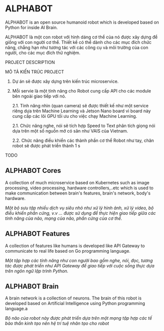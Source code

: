 # ALPHABOT

ALPHABOT is an open source humanoid robot which is developed based on Python for inside AI Brain.

ALPHABOT là một con robot với hình dáng cơ thể của nó được xây dựng để giống với con người cơ thể. Thiết kế có thể dành cho các mục đích chức năng, chẳng hạn như tương tác với các công cụ và môi trường của con người, cho các mục đích thử nghiệm.

PROJECT DESCRIPTION

MÔ TẢ KIẾN TRÚC PROJECT

1. Dự án sẽ được xây dựng trên kiến trúc microservice.
2. Mỗi servie là một tính năng cho Robot cung cấp API cho các module bên ngoài giao tiếp với nó.

    2.1. Tính năng nhìn (quan camera) sẽ được thiết kế như một service riêng dựa trên Machine Learning và Jetson Nano board vì board này cung cấp các lõi GPU tối ưu cho việc chạy Machine Learning.

    2.1. Chức năng nghe, nói sẽ tích hợp Speed to Text phân tích giọng nói dựa trên một số nguồn mở có sãn như VAIS của Vietnam.

    2.2. Chức năng điều khiển các thành phần cơ thể Robot như tay, chân robot sẽ được phát triển thành 1 s
  
TODO


## ALPHABOT Cores

A collection of much microservice based on Kubernetes such as image processing, video processing, hardware controllers,..etc which is used to make communication between brain's features, brain's network, body's hardware.

*Một bộ sưu tập nhiều dịch vụ siêu nhỏ như xử lý hình ảnh, xử lý video, bộ điều khiển phần cứng, v.v ... được sử dụng để thực hiện giao tiếp giữa các tính năng của não, mạng của não, phần cứng của cơ thể.*


## ALPHABOT Features

A collection of features like humans is developed like API Gateway to communicate to real life based on Go programming language.

*Một tập hợp các tính năng như con người bao gồm nghe, nói, đọc, tương tác được phát triển như API Gateway để giao tiếp với cuộc sống thực dựa trên ngôn ngữ lập trình Python.*

## ALPHABOT Brain

A brain network is a collection of neurons.
The brain of this robot is developed based on Artificial Intelligence using Python programming language.a

*Bộ não của robot này được phát triển dựa trên một mạng tập hợp các tế bào thần kinh tạo nên hệ trí tuệ nhân tạo cho robot*
